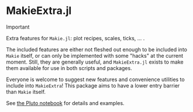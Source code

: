 # MakieExtra.jl

> [!IMPORTANT]
> Extra features for `Makie.jl`: plot recipes, scales, ticks, ... .

The included features are either not fleshed out enough to be included into `Makie` itself, or can only be implemented with some "hacks" at the current moment. Still, they are generally useful, and `MakieExtra.jl` exists to make them available for use in both scripts and packages.

Everyone is welcome to suggest new features and convenience utilities to include into `MakieExtra`! This package aims to have a lower entry barrier than `Makie` itself.

See [the Pluto notebook](https://juliaaplavin.github.io/MakieExtraDocs.jl/notebooks/examples.html) for details and examples.
